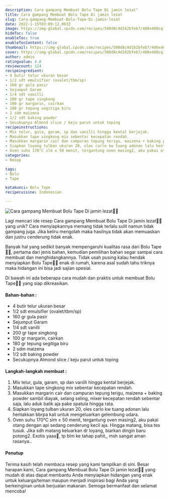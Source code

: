 ```yaml
---
description: Cara gampang Membuat Bolu Tape Di jamin lezat"
title: Cara gampang Membuat Bolu Tape Di jamin lezat
slug: Cara-gampang-Membuat-Bolu-Tape-Di-jamin-lezat
date: 2022-1-15T03:09:12.063Z
image: https://img-global.cpcdn.com/recipes/500d8c4d162bfeb7/400x400cq70/photo.jpg
hideToc: false
enableToc: true
enableTocContent: false
thumbnail: https://img-global.cpcdn.com/recipes/500d8c4d162bfeb7/400x400cq70/photo.jpg
cover: https://img-global.cpcdn.com/recipes/500d8c4d162bfeb7/400x400cq70/photo.jpg
author: admin
ratingvalue: 4.8
reviewcount: 124
recipeingredient:
- 4 butir telur ukuran besar
- 1/2 sdt emulsifier (ovalet/tbm/sp)
- 160 gr gula pasir
- Sejumput Garam
- 1/4 sdt vanilli
- 200 gr tape singkong
- 100 gr margarin, cairkan
- 180 gr tepung segitiga biru
- 2 sdm maizena
- 1/2 sdt baking powder
- Secukupnya Almond slice / keju parut untuk toping
recipeinstructions:
- Mix telur, gula, garam, sp dan vanilli hingga kental berjejak.
- Masukkan tape singkong mix sebentar kecepatan rendah.
- Masukkan margarin cair dan campuran tepung terigu, maizena + baking powder sambil diayak, selang seling, mixer kecepatan rendah sebentar saja, lalu aduk balik aja pake spatula hingga rata.
- Siapkan loyang tulban ukuran 20, oles carlo kw tuang adonan lalu hentakkan bbrpa kali untuk mengeluarkan gelembung udara.
- Oven suhu 170°C slm ± 50 menit, tergantung oven masing2, aku pakai otang dengan api sedang cenderung kecil aja. Hingga matang, bisa tes tusuk. Jika sdh matang keluarkan dr loyang, biarkan dingin baru potong2. Exotis yaaa🤭, tp blm ke tahap pahit,, msh sangat aman rasanya..
categories:
- Resep

tags:
- Bolu
- Tape

katakunci: Bolu Tape
recipecuisine: Indonesian

---
```


![Cara gampang Membuat Bolu Tape Di jamin lezat👩‍🍳](https://img-global.cpcdn.com/recipes/500d8c4d162bfeb7/400x400cq70/photo.jpg)

Lagi mencari ide resep Cara gampang Membuat Bolu Tape Di jamin lezat👩‍🍳 yang unik? Cara menyiapkannya memang tidak terlalu sulit namun tidak gampang juga. Jika keliru mengolah maka hasilnya tidak akan memuaskan dan justru cenderung tidak enak.

Banyak hal yang sedikit banyak mempengaruhi kualitas rasa dari Bolu Tape👩‍🍳, pertama dari jenis bahan, kemudian pemilihan bahan segar sampai cara membuat dan menghidangkannya. Tidak usah pusing kalau hendak menyiapkan Bolu Tape👩‍🍳 enak di rumah, karena asal sudah tahu triknya maka hidangan ini bisa jadi sajian spesial.

Di bawah ini ada beberapa cara mudah dan praktis untuk membuat Bolu Tape👩‍🍳 yang siap dikreasikan.

<!--inarticleads1-->

#### Bahan-bahan :

- 4 butir telur ukuran besar
- 1/2 sdt emulsifier (ovalet/tbm/sp)
- 160 gr gula pasir
- Sejumput Garam
- 1/4 sdt vanilli
- 200 gr tape singkong
- 100 gr margarin, cairkan
- 180 gr tepung segitiga biru
- 2 sdm maizena
- 1/2 sdt baking powder
- Secukupnya Almond slice / keju parut untuk toping

<!--inarticleads2-->

#### Langkah-langkah membuat :

1. Mix telur, gula, garam, sp dan vanilli hingga kental berjejak.
1. Masukkan tape singkong mix sebentar kecepatan rendah.
1. Masukkan margarin cair dan campuran tepung terigu, maizena + baking powder sambil diayak, selang seling, mixer kecepatan rendah sebentar saja, lalu aduk balik aja pake spatula hingga rata.
1. Siapkan loyang tulban ukuran 20, oles carlo kw tuang adonan lalu hentakkan bbrpa kali untuk mengeluarkan gelembung udara.
1. Oven suhu 170°C slm ± 50 menit, tergantung oven masing2, aku pakai otang dengan api sedang cenderung kecil aja. Hingga matang, bisa tes tusuk. Jika sdh matang keluarkan dr loyang, biarkan dingin baru potong2. Exotis yaaa🤭, tp blm ke tahap pahit,, msh sangat aman rasanya..

#### Penutup

Terima kasih telah membaca resep yang kami tampilkan di sini. Besar harapan kami, Cara gampang Membuat Bolu Tape Di jamin lezat👩‍🍳 yang mudah di atas dapat membantu Anda menyiapkan hidangan yang enak untuk keluarga/teman maupun menjadi inspirasi bagi Anda yang berkeinginan untuk berjualan makanan. Semoga bermanfaat dan selamat mencoba!